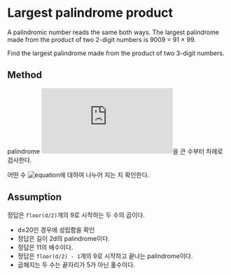 # Largest palindrome product

A palindromic number reads the same both ways. The largest palindrome made from the product of two 2-digit numbers is 9009 = 91 × 99.

Find the largest palindrome made from the product of two 3-digit numbers.

## Method

palindrome ![equation](https://latex.codecogs.com/gif.latex?n)을 큰 수부터 차례로 검사한다.

어떤 수 ![equation](https://latex.codecogs.com/gif.latex?\sqrt&space;n&space;\leq&space;x&space;\leq&space;10^d&space;-&space;1)에 대하여 나누어 지는 지 확인한다.

## Assumption

정답은 `floor(d/2)`개의 9로 시작하는 두 수의 곱이다.

- d≤20인 경우에 성립함을 확인
- 정답은 길이 2d의 palindrome이다.
- 정답은 11의 배수이다.
- 정답은 `floor(d/2) - 1`개의 9로 시작하고 끝나는 palindrome이다.
- 곱해지는 두 수는 끝자리가 5가 아닌 홀수이다.

